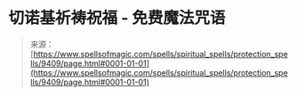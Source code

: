 <!--yml

类别：未分类

日期：2024年06月12日 18:45:41

-->

# 切诺基祈祷祝福 - 免费魔法咒语

> 来源：[https://www.spellsofmagic.com/spells/spiritual_spells/protection_spells/9409/page.html#0001-01-01](https://www.spellsofmagic.com/spells/spiritual_spells/protection_spells/9409/page.html#0001-01-01)
